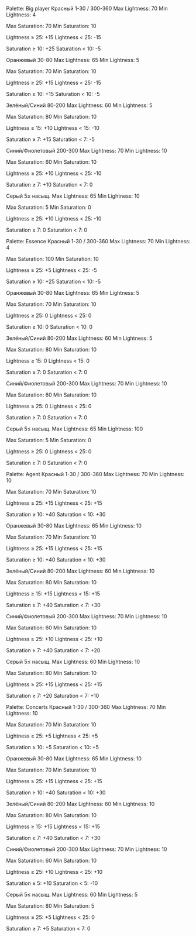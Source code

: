 Palette: Big player
Красный 1-30 / 300-360
Max Lightness: 70
Min Lightness: 4

Max Saturation: 70
Min Saturation: 10

Lightness ≥ 25: +15
Lightness < 25: -15

Saturation ≥ 10: +25
Saturation < 10: -5

Оранжевый 30-80
Max Lightness: 65
Min Lightness: 5

Max Saturation: 70
Min Saturation: 10

Lightness ≥ 25: +15
Lightness < 25: -15

Saturation ≥ 10: +15
Saturation < 10: -5

Зелёный/Синий 80-200
Max Lightness: 60
Min Lightness: 5

Max Saturation: 80
Min Saturation: 10

Lightness ≥ 15: +10
Lightness < 15: -10

Saturation ≥ 7: +15
Saturation < 7: -5

Синий/Фиолетовый 200-300
Max Lightness: 70
Min Lightness: 10

Max Saturation: 60
Min Saturation: 10

Lightness ≥ 25: +10
Lightness < 25: -10

Saturation ≥ 7: +10
Saturation < 7: 0

Серый 5≤ насыщ.
Max Lightness: 65
Min Lightness: 10

Max Saturation: 5
Min Saturation: 0

Lightness ≥ 25: +10
Lightness < 25: -10

Saturation ≥ 7: 0
Saturation < 7: 0



Palette: Essence
Красный 1-30 / 300-360
Max Lightness: 70
Min Lightness: 4

Max Saturation: 100
Min Saturation: 10

Lightness ≥ 25: +5
Lightness < 25: -5

Saturation ≥ 10: +25
Saturation < 10: -5

Оранжевый 30-80
Max Lightness: 65
Min Lightness: 5

Max Saturation: 70
Min Saturation: 10

Lightness ≥ 25: 0
Lightness < 25: 0

Saturation ≥ 10: 0
Saturation < 10: 0

Зелёный/Синий 80-200
Max Lightness: 60
Min Lightness: 5

Max Saturation: 80
Min Saturation: 10

Lightness ≥ 15: 0
Lightness < 15: 0

Saturation ≥ 7: 0
Saturation < 7: 0

Синий/Фиолетовый 200-300
Max Lightness: 70
Min Lightness: 10

Max Saturation: 60
Min Saturation: 10

Lightness ≥ 25: 0
Lightness < 25: 0

Saturation ≥ 7: 0
Saturation < 7: 0

Серый 5≤ насыщ.
Max Lightness: 65
Min Lightness: 100

Max Saturation: 5
Min Saturation: 0

Lightness ≥ 25: 0
Lightness < 25: 0

Saturation ≥ 7: 0
Saturation < 7: 0


Palette: Agent
Красный 1-30 / 300-360
Max Lightness: 70
Min Lightness: 10

Max Saturation: 70
Min Saturation: 10

Lightness ≥ 25: +15
Lightness < 25: +15

Saturation ≥ 10: +40
Saturation < 10: +30

Оранжевый 30-80
Max Lightness: 65
Min Lightness: 10

Max Saturation: 70
Min Saturation: 10

Lightness ≥ 25: +15
Lightness < 25: +15

Saturation ≥ 10: +40
Saturation < 10: +30

Зелёный/Синий 80-200
Max Lightness: 60
Min Lightness: 10

Max Saturation: 80
Min Saturation: 10

Lightness ≥ 15: +15
Lightness < 15: +15

Saturation ≥ 7: +40
Saturation < 7: +30

Синий/Фиолетовый 200-300
Max Lightness: 70
Min Lightness: 10

Max Saturation: 60
Min Saturation: 10

Lightness ≥ 25: +10
Lightness < 25: +10

Saturation ≥ 7: +40
Saturation < 7: +20

Серый 5≤ насыщ.
Max Lightness: 60
Min Lightness: 10

Max Saturation: 80
Min Saturation: 10

Lightness ≥ 25: +15
Lightness < 25: +15

Saturation ≥ 7: +20
Saturation < 7: +10


Palette: Concerts
Красный 1-30 / 300-360
Max Lightness: 70
Min Lightness: 10

Max Saturation: 70
Min Saturation: 10

Lightness ≥ 25: +5
Lightness < 25: +5

Saturation ≥ 10: +5
Saturation < 10: +5

Оранжевый 30-80
Max Lightness: 65
Min Lightness: 10

Max Saturation: 70
Min Saturation: 10

Lightness ≥ 25: +15
Lightness < 25: +15

Saturation ≥ 10: +40
Saturation < 10: +30

Зелёный/Синий 80-200
Max Lightness: 60
Min Lightness: 10

Max Saturation: 80
Min Saturation: 10

Lightness ≥ 15: +15
Lightness < 15: +15

Saturation ≥ 7: +40
Saturation < 7: +30

Синий/Фиолетовый 200-300
Max Lightness: 70
Min Lightness: 10

Max Saturation: 60
Min Saturation: 10

Lightness ≥ 25: +10
Lightness < 25: +10

Saturation ≥ 5: +10
Saturation < 5: -10

Серый 5≤ насыщ.
Max Lightness: 60
Min Lightness: 5

Max Saturation: 80
Min Saturation: 5

Lightness ≥ 25: +5
Lightness < 25: 0

Saturation ≥ 7: +5
Saturation < 7: 0
